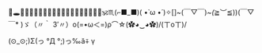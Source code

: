 💟🕳🕎♋♓🈚🧒👨‍🦱🤴🎑🎠🧶🥪🥟🦪🛴🚞💺💤🕉♏(⌐■_■)( •̀ ω •́ )✧[]~(￣▽￣)~*(*≧︶≦))(￣▽￣* )ゞ（〃｀ 3′〃）ο(=•ω＜=)ρ⌒☆(✿◕‿◕✿)/(ㄒoㄒ)/

(⊙_⊙;)Σ(っ °Д °;)っ‰ă⨤ γ
